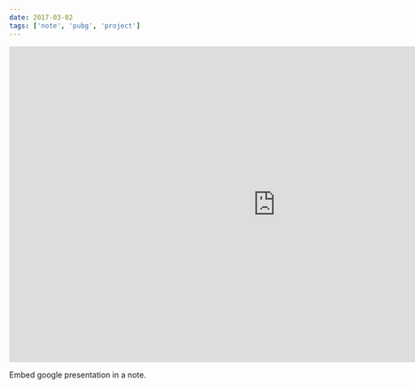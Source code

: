 ```yaml
---
date: 2017-03-02
tags: ['note', 'pubg', 'project']
---
```


<iframe src="https://docs.google.com/presentation/d/e/2PACX-1vThGw6fVolF-XuCkf9zru7Jdc4XTiUvc89ovDY3luRrfD0OUw3VVkoBJxe-NiM6jJ5q4egcRRQYU6i0/embed?start=false&loop=false&delayms=5000" frameborder="0" width="960" height="569" allowfullscreen="true" mozallowfullscreen="true" webkitallowfullscreen="true"></iframe>

Embed google presentation in a note.
